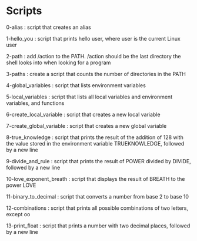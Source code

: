 <h1>Scripts</h1>
<p>0-alias : script that creates an alias<br>
<p>1-hello_you : script that prints hello user, where user is the current Linux user<br>
<p>2-path : add /action to the PATH. /action should be the last directory the shell looks into when looking for a program<br>
<p>3-paths : create a script that counts the number of directories in the PATH<br>
<p>4-global_variables : script that lists environment variables<br>
<p>5-local_variables : script that lists all local variables and environment variables, and functions<br>
<p>6-create_local_variable : script that creates a new local variable<br>
<p>7-create_global_variable : script that creates a new global variable<br>
<p>8-true_knowledge : script that prints the result of the addition of 128 with the value stored in the environment variable TRUEKNOWLEDGE, followed by a new line<br>
<p>9-divide_and_rule : script that prints the result of POWER divided by DIVIDE, followed by a new line<br>
<p>10-love_exponent_breath : script that displays the result of BREATH to the power LOVE<br>
<p>11-binary_to_decimal : script that converts a number from base 2 to base 10<br>
<p>12-combinations : script that prints all possible combinations of two letters, except oo<br>
<p>13-print_float : script that prints a number with two decimal places, followed by a new line<br>
